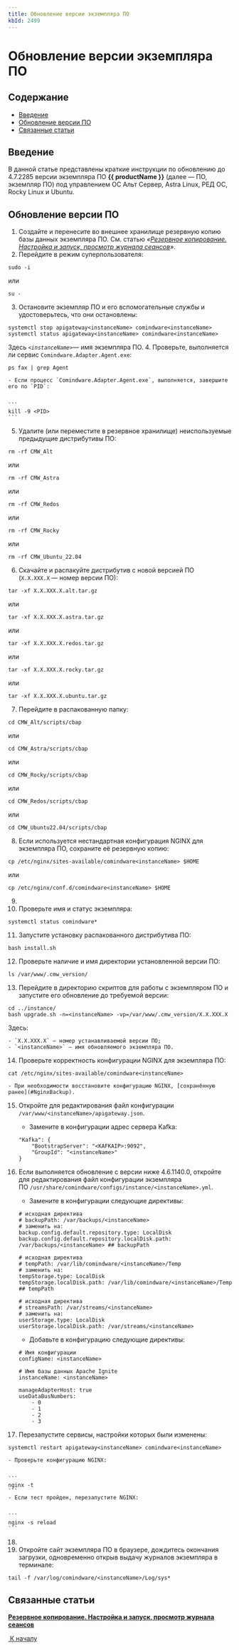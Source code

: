 ```yaml
---
title: Обновление версии экземпляра ПО
kbId: 2499
---
```


# Обновление версии экземпляра ПО

## Содержание

- [Введение](#mcetoc_1hbg2uqhb0)
- [Обновление версии ПО](#mcetoc_1gs760qqh4)
- [Связанные статьи](#mcetoc_1i2jc23510)

## Введение

В данной статье представлены краткие инструкции по обновлению до 4.7.2285 версии экземпляра ПО **{{ productName }}** (далее — ПО, экземпляр ПО) под управлением ОС Альт Сервер, Astra Linux, РЕД ОС, Rocky Linux и Ubuntu.

## Обновление версии ПО

1. Создайте и перенесите во внешнее хранилище резервную копию базы данных экземпляра ПО. См. статью *«[Резервное копирование. Настройка и запуск, просмотр журнала сеансов](https://kb.comindware.ru/article.php?id=2190)»*.
2. Перейдите в режим суперпользователя:


```
sudo -i
```


или


```
su -
```
3. Остановите экземпляр ПО и его вспомогательные службы и удостоверьтесь, что они остановлены:


```
systemctl stop apigateway<instanceName> comindware<instanceName>  
systemctl status apigateway<instanceName> comindware<instanceName> 
```

Здесь *`<instanceName>`*— имя экземпляра ПО.
4. Проверьте, выполняется ли сервис `Comindware.Adapter.Agent.exe`:


```
ps fax | grep Agent
```

	- Если процесс `Comindware.Adapter.Agent.exe`, выполняется, завершите его по `PID`:

	
	```
	kill -9 <PID>
	```
5. Удалите (или переместите в резервное хранилище) неиспользуемые предыдущие дистрибутивы ПО:


```
rm -rf CMW_Alt
```


или


```
rm -rf CMW_Astra
```


или   

```
rm -rf CMW_Redos
```


или   

```
rm -rf CMW_Rocky
```


или


```
rm -rf CMW_Ubuntu_22.04
```
6. Скачайте и распакуйте дистрибутив с новой версией ПО (`X.X.XXX.X` — номер версии ПО):


```
tar -xf X.X.XXX.X.alt.tar.gz
```

или


```
tar -xf X.X.XXX.X.astra.tar.gz
```

или

```
tar -xf X.X.XXX.X.redos.tar.gz
```

или

```
tar -xf X.X.XXX.X.rocky.tar.gz
```

или

```
tar -xf X.X.XXX.X.ubuntu.tar.gz
```
7. Перейдите в распакованную папку:


```
cd CMW_Alt/scripts/cbap
```

или


```
cd CMW_Astra/scripts/cbap
```

или

```
cd CMW_Rocky/scripts/cbap
```

или

```
cd CMW_Redos/scripts/cbap
```

или

```
cd CMW_Ubuntu22.04/scripts/cbap
```
8. Если используется нестандартная конфигурация NGINX для экземпляра ПО, cохраните её резервную копию:   

```
cp /etc/nginx/sites-available/comindware<instanceName> $HOME            
```


или   

```
cp /etc/nginx/conf.d/comindware<instanceName> $HOME        
```
9. 
10. Проверьте имя и статус экземпляра:   

```
systemctl status comindware*
```
11. Запустите установку распакованного дистрибутива ПО:


```
bash install.sh        
```
12. Проверьте наличие и имя директории установленной версии ПО:   

```
ls /var/www/.cmw_version/
```
13. Перейдите в директорию скриптов для работы с экземпляром ПО и запустите его обновление до требуемой версии:


```
cd ../instance/   
bash upgrade.sh -n=<instanceName> -vp=/var/www/.cmw_version/X.X.XXX.X
```

Здесь:

	- `X.X.XXX.X` — номер устанавливаемой версии ПО;
	- `<instanceName>` — имя обновляемого экземпляра ПО.
14. Проверьте корректность конфигурации NGINX для экземпляра ПО:   

```
cat /etc/nginx/sites-available/comindware<instanceName>
```

	- При необходимости восстановите конфигурацию NGINX, [сохранённую ранее](#NginxBackup).
15. Откройте для редактирования файл конфигурации `/var/www/<instanceName>/apigateway.json`.

	- Замените в конфигурации адрес сервера Kafka:

	
	```
	"Kafka": {  
	    "BootstrapServer": "<KAFKAIP>:9092",  
	    "GroupId": "<instanceName>"  
	}  
	
	```
16. Если выполняется обновление с версии ниже 4.6.1140.0, откройте для редактирования файл конфигурации экземпляра ПО `/usr/share/comindware/configs/instance/<instanceName>.yml`.
	- Замените в конфигурации следующие директивы:

	
	```
	# исходная директива  
	# backupPath: /var/backups/<instanceName>  
	# заменить на:  
	backup.config.default.repository.type: LocalDisk  
	backup.config.default.repository.localDisk.path: /var/backups/<instanceName> ## backupPath  
	  
	# исходная директива  
	# tempPath: /var/lib/comindware/<instanceName>/Temp  
	# заменить на:  
	tempStorage.type: LocalDisk  
	tempStorage.localDisk.path: /var/lib/comindware/<instanceName>/Temp ## tempPath  
	  
	# исходная директива  
	# streamsPath: /var/streams/<instanceName>  
	# заменить на:  
	userStorage.type: LocalDisk   
	userStorage.localDisk.path: /var/streams/<instanceName>
	```
	- Добавьте в конфигурацию следующие директивы:

	
	```
	# Имя конфигурации   
	configName: <instanceName>    
	  
	# Имя базы данных Apache Ignite   
	instanceName: <instanceName>    
	  
	manageAdapterHost: true  
	useDataBusNumbers:  
	    - 0  
	    - 1  
	    - 2  
	    - 3
	```
17. Перезапустите сервисы, настройки которых были изменены:


```
systemctl restart apigateway<instanceName> comindware<instanceName>
```

	- Проверьте конфигурацию NGINX:

	
	```
	nginx -t
	```
	- Если тест пройден, перезапустите NGINX:

	
	```
	nginx -s reload                
	```
18. 
19. Откройте сайт экземпляра ПО в браузере, дождитесь окончания загрузки, одновременно открыв выдачу журналов экземпляра в терминале:   

```
tail -f /var/log/comindware/<instanceName>/Log/sys*
```

## Связанные статьи

**[Резервное копирование. Настройка и запуск, просмотр журнала сеансов](https://kb.comindware.ru/article.php?id=2190)**

[*‌* К началу](#)

